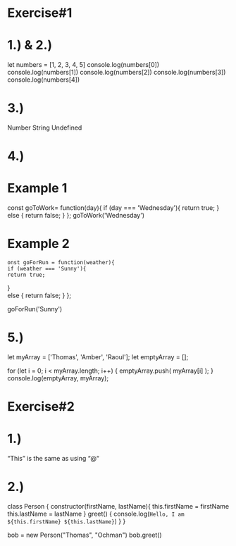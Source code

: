 # Exercise#1

# 1.) & 2.)
let numbers = [1, 2, 3, 4, 5]
console.log(numbers[0])
console.log(numbers[1])
console.log(numbers[2])
console.log(numbers[3])
console.log(numbers[4])

# 3.)
Number
String 
Undefined

# 4.)
# Example 1
const goToWork= function(day){
  if (day === 'Wednesday'){
   return true; 
  }
  else {
    return false;
  }
};
goToWork('Wednesday')

# Example 2
    onst goForRun = function(weather){
    if (weather === 'Sunny'){
    return true;
 }  
    else {
    return false;
  }
};
  
goForRun('Sunny')

# 5.)
let myArray = ['Thomas', 'Amber', 'Raoul'];
let emptyArray = [];

for (let i = 0; i < myArray.length; i++) {
  emptyArray.push( myArray[i] );
}
console.log(emptyArray, myArray);


# Exercise#2

# 1.)
“This” is the same as using “@“

# 2.)
class Person { 
  constructor(firstName, lastName){
    this.firstName = firstName
    this.lastName = lastName
  }
    greet() {
      console.log(`Hello, I am ${this.firstName} ${this.lastName}`)
    }
}

bob = new Person("Thomas", "Ochman")
bob.greet()






